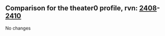 ## Comparison for the theater0 profile, rvn: [2408](https://github.com/PRO100KatYT/FortniteProfileRevisions/tree/main/profiles/theater0/2408%20theater0.json)-[2410](https://github.com/PRO100KatYT/FortniteProfileRevisions/tree/main/profiles/theater0/2410%20theater0.json)

No changes
